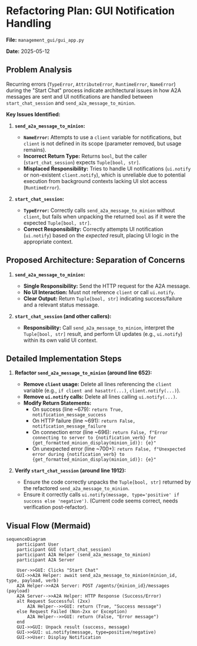 # Refactoring Plan: GUI Notification Handling

**File:** `management_gui/gui_app.py`

**Date:** 2025-05-12

## Problem Analysis

Recurring errors (`TypeError`, `AttributeError`, `RuntimeError`, `NameError`) during the "Start Chat" process indicate architectural issues in how A2A messages are sent and UI notifications are handled between `start_chat_session` and `send_a2a_message_to_minion`.

**Key Issues Identified:**

1.  **`send_a2a_message_to_minion`:**
    *   **`NameError`:** Attempts to use a `client` variable for notifications, but `client` is not defined in its scope (parameter removed, but usage remains).
    *   **Incorrect Return Type:** Returns `bool`, but the caller (`start_chat_session`) expects `Tuple[bool, str]`.
    *   **Misplaced Responsibility:** Tries to handle UI notifications (`ui.notify` or non-existent `client.notify`), which is unreliable due to potential execution from background contexts lacking UI slot access (`RuntimeError`).

2.  **`start_chat_session`:**
    *   **`TypeError`:** Correctly calls `send_a2a_message_to_minion` without `client`, but fails when unpacking the returned `bool` as if it were the expected `Tuple[bool, str]`.
    *   **Correct Responsibility:** Correctly attempts UI notification (`ui.notify`) based on the *expected* result, placing UI logic in the appropriate context.

## Proposed Architecture: Separation of Concerns

1.  **`send_a2a_message_to_minion`:**
    *   **Single Responsibility:** Send the HTTP request for the A2A message.
    *   **No UI Interaction:** Must not reference `client` or call `ui.notify`.
    *   **Clear Output:** Return `Tuple[bool, str]` indicating success/failure and a relevant status message.

2.  **`start_chat_session` (and other callers):**
    *   **Responsibility:** Call `send_a2a_message_to_minion`, interpret the `Tuple[bool, str]` result, and perform UI updates (e.g., `ui.notify`) within its own valid UI context.

## Detailed Implementation Steps

1.  **Refactor `send_a2a_message_to_minion` (around line 652):**
    *   **Remove `client` usage:** Delete all lines referencing the `client` variable (e.g., `if client and hasattr(...)`, `client.notify(...)`).
    *   **Remove `ui.notify` calls:** Delete all lines calling `ui.notify(...)`.
    *   **Modify Return Statements:**
        *   On success (line ~679): `return True, notification_message_success`
        *   On HTTP failure (line ~691): `return False, notification_message_failure`
        *   On connection error (line ~696): `return False, f"Error connecting to server to {notification_verb} for {get_formatted_minion_display(minion_id)}: {e}"`
        *   On unexpected error (line ~700+): `return False, f"Unexpected error during {notification_verb} to {get_formatted_minion_display(minion_id)}: {e}"`

2.  **Verify `start_chat_session` (around line 1912):**
    *   Ensure the code correctly unpacks the `Tuple[bool, str]` returned by the refactored `send_a2a_message_to_minion`.
    *   Ensure it correctly calls `ui.notify(message, type='positive' if success else 'negative')`. (Current code seems correct, needs verification post-refactor).

## Visual Flow (Mermaid)

```mermaid
sequenceDiagram
    participant User
    participant GUI (start_chat_session)
    participant A2A Helper (send_a2a_message_to_minion)
    participant A2A Server

    User->>GUI: Clicks "Start Chat"
    GUI->>A2A Helper: await send_a2a_message_to_minion(minion_id, type, payload, verb)
    A2A Helper->>A2A Server: POST /agents/{minion_id}/messages (payload)
    A2A Server-->>A2A Helper: HTTP Response (Success/Error)
    alt Request Successful (2xx)
        A2A Helper-->>GUI: return (True, "Success message")
    else Request Failed (Non-2xx or Exception)
        A2A Helper-->>GUI: return (False, "Error message")
    end
    GUI->>GUI: Unpack result (success, message)
    GUI->>GUI: ui.notify(message, type=positive/negative)
    GUI->>User: Display Notification